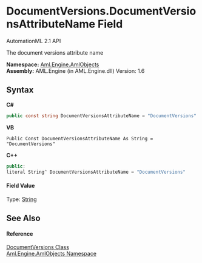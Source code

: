 # DocumentVersions.DocumentVersionsAttributeName Field
AutomationML 2.1 API 

The document versions attribute name

**Namespace:**&nbsp;<a href="N_Aml_Engine_AmlObjects">Aml.Engine.AmlObjects</a><br />**Assembly:**&nbsp;AML.Engine (in AML.Engine.dll) Version: 1.6

## Syntax

**C#**<br />
``` C#
public const string DocumentVersionsAttributeName = "DocumentVersions"
```

**VB**<br />
``` VB
Public Const DocumentVersionsAttributeName As String = "DocumentVersions"
```

**C++**<br />
``` C++
public:
literal String^ DocumentVersionsAttributeName = "DocumentVersions"
```


#### Field Value
Type: <a href="https://docs.microsoft.com/dotnet/api/system.string" target="_parent" rel="noopener noreferrer">String</a>

## See Also


#### Reference
<a href="T_Aml_Engine_AmlObjects_DocumentVersions">DocumentVersions Class</a><br /><a href="N_Aml_Engine_AmlObjects">Aml.Engine.AmlObjects Namespace</a><br />